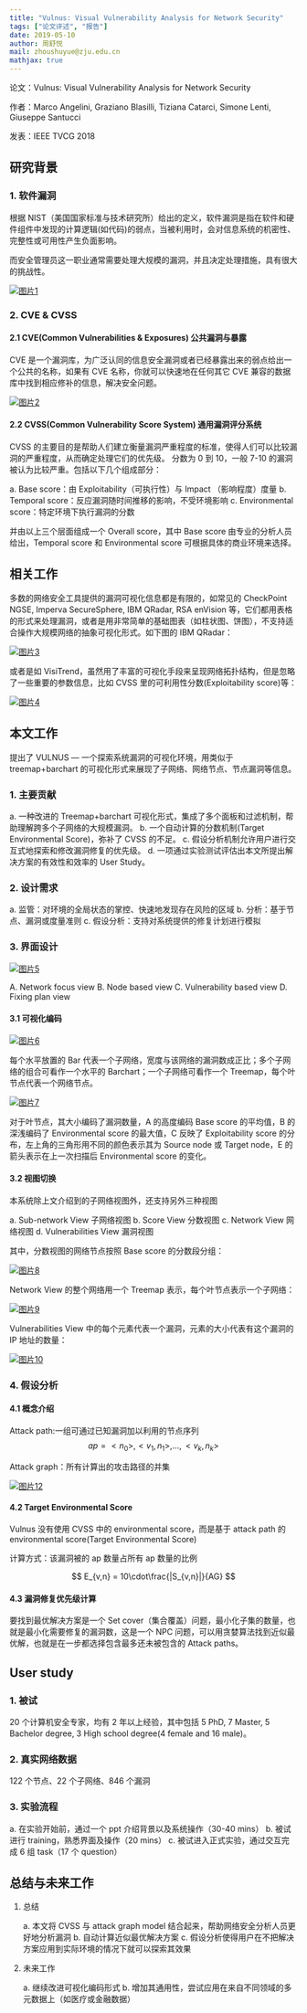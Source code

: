 ```yaml
---
title: "Vulnus: Visual Vulnerability Analysis for Network Security"
tags: ["论文评述", "报告"]
date: 2019-05-10
author: 周舒悦
mail: zhoushuyue@zju.edu.cn
mathjax: true
---
```


论文：Vulnus: Visual Vulnerability Analysis for Network Security

作者：Marco Angelini, Graziano Blasilli, Tiziana Catarci, Simone Lenti, Giuseppe Santucci

发表：IEEE TVCG 2018

## **研究背景**

### 1. 软件漏洞

根据 NIST（美国国家标准与技术研究所）给出的定义，软件漏洞是指在软件和硬件组件中发现的计算逻辑(如代码)的弱点，当被利用时，会对信息系统的机密性、完整性或可用性产生负面影响。

而安全管理员这一职业通常需要处理大规模的漏洞，并且决定处理措施，具有很大的挑战性。

[![图片1](http://www.cad.zju.edu.cn/home/vagblog/wp-content/uploads/2019/05/%E5%9B%BE%E7%89%871.png)](http://www.cad.zju.edu.cn/home/vagblog/wp-content/uploads/2019/05/图片1.png)

### 2. CVE & CVSS

#### 2.1 CVE(Common Vulnerabilities & Exposures) 公共漏洞与暴露

CVE 是一个漏洞库，为广泛认同的信息安全漏洞或者已经暴露出来的弱点给出一个公共的名称，如果有 CVE 名称，你就可以快速地在任何其它 CVE 兼容的数据库中找到相应修补的信息，解决安全问题。

[![图片2](http://www.cad.zju.edu.cn/home/vagblog/wp-content/uploads/2019/05/%E5%9B%BE%E7%89%872.png)](http://www.cad.zju.edu.cn/home/vagblog/wp-content/uploads/2019/05/图片2.png)

#### 2.2 CVSS(Common Vulnerability Score System) 通用漏洞评分系统

CVSS 的主要目的是帮助人们建立衡量漏洞严重程度的标准，使得人们可以比较漏洞的严重程度，从而确定处理它们的优先级。 分数为 0 到 10，一般 7-10 的漏洞被认为比较严重。包括以下几个组成部分：

a. Base score：由 Exploitability（可执行性）与 Impact （影响程度）度量
b. Temporal score：反应漏洞随时间推移的影响，不受环境影响
c. Environmental score：特定环境下执行漏洞的分数

并由以上三个层面组成一个 Overall score，其中 Base score 由专业的分析人员给出，Temporal score 和 Environmental score 可根据具体的商业环境来选择。

## **相关工作**

多数的网络安全工具提供的漏洞可视化信息都是有限的，如常见的 CheckPoint NGSE, Imperva SecureSphere, IBM QRadar, RSA enVision 等，它们都用表格的形式来处理漏洞，或者是用非常简单的基础图表（如柱状图、饼图），不支持适合操作大规模网络的抽象可视化形式。如下图的 IBM QRadar：

[![图片3](http://www.cad.zju.edu.cn/home/vagblog/wp-content/uploads/2019/05/%E5%9B%BE%E7%89%873.png)](http://www.cad.zju.edu.cn/home/vagblog/wp-content/uploads/2019/05/图片3.png)

或者是如 VisiTrend，虽然用了丰富的可视化手段来呈现网络拓扑结构，但是忽略了一些重要的参数信息，比如 CVSS 里的可利用性分数(Exploitability score)等：

[![图片4](http://www.cad.zju.edu.cn/home/vagblog/wp-content/uploads/2019/05/%E5%9B%BE%E7%89%874.png)](http://www.cad.zju.edu.cn/home/vagblog/wp-content/uploads/2019/05/图片4.png)

## **本文工作**

提出了 VULNUS — 一个探索系统漏洞的可视化环境，用类似于 treemap+barchart 的可视化形式来展现了子网络、网络节点、节点漏洞等信息。

### 1. 主要贡献

a. 一种改进的 Treemap+barchart 可视化形式，集成了多个面板和过滤机制，帮助理解跨多个子网络的大规模漏洞。
b. 一个自动计算的分数机制(Target Environmental Score)，弥补了 CVSS 的不足。
c. 假设分析机制允许用户进行交互式地探索和修改漏洞修复的优先级。
d. 一项通过实验测试评估出本文所提出解决方案的有效性和效率的 User Study。

### 2. 设计需求

a. 监管：对环境的全局状态的掌控、快速地发现存在风险的区域
b. 分析：基于节点、漏洞或度量准则
c. 假设分析：支持对系统提供的修复计划进行模拟

### 3. 界面设计

[![图片5](http://www.cad.zju.edu.cn/home/vagblog/wp-content/uploads/2019/05/%E5%9B%BE%E7%89%8751.png)](http://www.cad.zju.edu.cn/home/vagblog/wp-content/uploads/2019/05/图片51.png)

A. Network focus view
B. Node based view
C. Vulnerability based view
D. Fixing plan view

#### 3.1 可视化编码

[![图片6](http://www.cad.zju.edu.cn/home/vagblog/wp-content/uploads/2019/05/%E5%9B%BE%E7%89%876.png)](http://www.cad.zju.edu.cn/home/vagblog/wp-content/uploads/2019/05/图片6.png)

每个水平放置的 Bar 代表一个子网络，宽度与该网络的漏洞数成正比；多个子网络的组合可看作一个水平的 Barchart；一个子网络可看作一个 Treemap，每个叶节点代表一个网络节点。

[![图片7](http://www.cad.zju.edu.cn/home/vagblog/wp-content/uploads/2019/05/%E5%9B%BE%E7%89%877.png)](http://www.cad.zju.edu.cn/home/vagblog/wp-content/uploads/2019/05/图片7.png)

对于叶节点，其大小编码了漏洞数量，A 的高度编码 Base score 的平均值，B 的深浅编码了 Environmental score 的最大值，C 反映了 Exploitability score 的分布，左上角的三角形用不同的颜色表示其为 Source node 或 Target node，E 的箭头表示在上一次扫描后 Environmental score 的变化。

#### 3.2 视图切换

本系统除上文介绍到的子网络视图外，还支持另外三种视图

a. Sub-network View 子网络视图
b. Score View 分数视图
c. Network View 网络视图
d. Vulnerabilities View 漏洞视图

其中，分数视图的网络节点按照 Base score 的分数段分组：

[![图片8](http://www.cad.zju.edu.cn/home/vagblog/wp-content/uploads/2019/05/%E5%9B%BE%E7%89%878.png)](http://www.cad.zju.edu.cn/home/vagblog/wp-content/uploads/2019/05/图片8.png)

Network View 的整个网络用一个 Treemap 表示，每个叶节点表示一个子网络：

[![图片9](http://www.cad.zju.edu.cn/home/vagblog/wp-content/uploads/2019/05/%E5%9B%BE%E7%89%879.png)](http://www.cad.zju.edu.cn/home/vagblog/wp-content/uploads/2019/05/图片9.png)

Vulnerabilities View 中的每个元素代表一个漏洞，元素的大小代表有这个漏洞的 IP 地址的数量：

[![图片10](http://www.cad.zju.edu.cn/home/vagblog/wp-content/uploads/2019/05/%E5%9B%BE%E7%89%8710.png)](http://www.cad.zju.edu.cn/home/vagblog/wp-content/uploads/2019/05/图片10.png)

### 4. 假设分析

#### 4.1 概念介绍

Attack path:一组可通过已知漏洞加以利用的节点序列$$ap=<n_0>,<v_1,n_1>,...,<v_k,n_k>$$

Attack graph：所有计算出的攻击路径的并集

[![图片12](http://www.cad.zju.edu.cn/home/vagblog/wp-content/uploads/2019/05/%E5%9B%BE%E7%89%8712.png)](http://www.cad.zju.edu.cn/home/vagblog/wp-content/uploads/2019/05/图片12.png)

#### 4.2 Target Environmental Score

Vulnus 没有使用 CVSS 中的 environmental score，而是基于 attack path 的 environmental score(Target Environmental Score)

计算方式：该漏洞被的 ap 数量占所有 ap 数量的比例

$$
E_{v,n} = 10\cdot\frac{|S_{v,n}|}{AG}
$$

#### 4.3 漏洞修复优先级计算

要找到最优解决方案是一个 Set cover（集合覆盖）问题，最小化子集的数量，也就是最小化需要修复的漏洞数，这是一个 NPC 问题，可以用贪婪算法找到近似最优解，也就是在一步都选择包含最多还未被包含的 Attack paths。

## User study

### 1. 被试

20 个计算机安全专家，均有 2 年以上经验，其中包括 5 PhD, 7 Master, 5 Bachelor degree, 3 High school degree(4 female and 16 male)。

### 2. 真实网络数据

122 个节点、22 个子网络、846 个漏洞

### 3. 实验流程

a. 在实验开始前，通过一个 ppt 介绍背景以及系统操作（30-40 mins）
b. 被试进行 training，熟悉界面及操作（20 mins）
c. 被试进入正式实验，通过交互完成 6 组 task（17 个 question）

## 总结与未来工作

1. 总结

    a. 本文将 CVSS 与 attack graph model 结合起来，帮助网络安全分析人员更好地分析漏洞
    b. 自动计算近似最优解决方案
    c. 假设分析使得用户在不把解决方案应用到实际环境的情况下就可以探索其效果

2. 未来工作

    a. 继续改进可视化编码形式
    b. 增加其通用性，尝试应用在来自不同领域的多元数据上（如医疗或金融数据）

